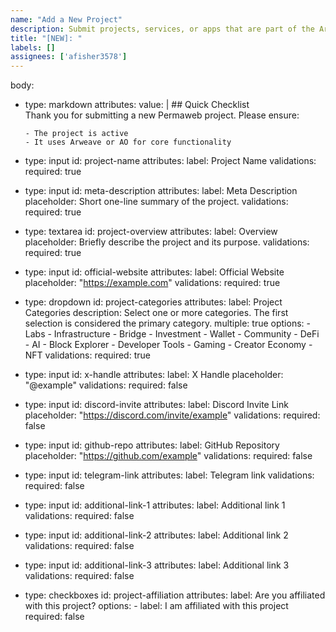 ```yaml
---
name: "Add a New Project"
description: Submit projects, services, or apps that are part of the Arweave ecosystem.
title: "[NEW]: "
labels: []
assignees: ['afisher3578']
---
```


body:

- type: markdown
  attributes:
  value: | ## Quick Checklist  
   Thank you for submitting a new Permaweb project. Please ensure:

      - The project is active
      - It uses Arweave or AO for core functionality

- type: input
  id: project-name
  attributes:
  label: Project Name
  validations:
  required: true

- type: input
  id: meta-description
  attributes:
  label: Meta Description
  placeholder: Short one-line summary of the project.
  validations:
  required: true

- type: textarea
  id: project-overview
  attributes:
  label: Overview
  placeholder: Briefly describe the project and its purpose.
  validations:
  required: true

- type: input
  id: official-website
  attributes:
  label: Official Website
  placeholder: "https://example.com"
  validations:
  required: true

- type: dropdown
  id: project-categories
  attributes:
  label: Project Categories
  description: Select one or more categories. The first selection is considered the primary category.
  multiple: true
  options: - Labs - Infrastructure - Bridge - Investment - Wallet - Community - DeFi - AI - Block Explorer - Developer Tools - Gaming - Creator Economy - NFT
  validations:
  required: true

- type: input
  id: x-handle
  attributes:
  label: X Handle
  placeholder: "@example"
  validations:
  required: false

- type: input
  id: discord-invite
  attributes:
  label: Discord Invite Link
  placeholder: "https://discord.com/invite/example"
  validations:
  required: false

- type: input
  id: github-repo
  attributes:
  label: GitHub Repository
  placeholder: "https://github.com/example"
  validations:
  required: false

- type: input
  id: telegram-link
  attributes:
  label: Telegram link
  validations:
  required: false

- type: input
  id: additional-link-1
  attributes:
  label: Additional link 1
  validations:
  required: false

- type: input
  id: additional-link-2
  attributes:
  label: Additional link 2
  validations:
  required: false

- type: input
  id: additional-link-3
  attributes:
  label: Additional link 3
  validations:
  required: false

- type: checkboxes
  id: project-affiliation
  attributes:
  label: Are you affiliated with this project?
  options: - label: I am affiliated with this project
  required: false
